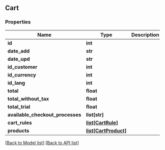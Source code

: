 ## Cart

### Properties
Name | Type | Description | Notes
------------ | ------------- | ------------- | -------------
**id** | **int** |  | [optional] 
**date_add** | **str** |  | [optional] 
**date_upd** | **str** |  | [optional] 
**id_customer** | **int** |  | [optional] 
**id_currency** | **int** |  | [optional] 
**id_lang** | **int** |  | [optional] 
**total** | **float** |  | [optional] 
**total_without_tax** | **float** |  | [optional] 
**total_trial** | **float** |  | [optional] 
**available_checkout_processes** | **list[str]** |  | [optional] 
**cart_rules** | [**list[CartRule]**](#CartRule) |  | [optional] 
**products** | [**list[CartProduct]**](#CartProduct) |  | [optional] 

[[Back to Model list]](#documentation-for-models) [[Back to API list]](#documentation-for-api-endpoints)


